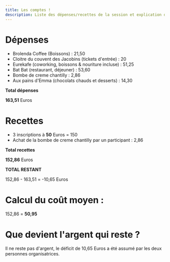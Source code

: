 ```yaml
---
title: Les comptes !
description: Liste des dépenses/recettes de la session et explication de l'utilisation des sous qui restent
---
```


# Dépenses

* Brolenda Coffee (Boissons) : 21,50
* Cloitre du couvent des Jacobins (tickets d'entrée) : 20
* Eurekafe (coworking, boissons & nouriture incluse) : 51,25
* Bat Bat (restaurant, déjeuner) : 53,60
* Bombe de creme chantilly : 2,86
* Aux pains d'Emma (chocolats chauds et desserts) : 14,30 

**Total dépenses**

**163,51** Euros

# Recettes

* 3 inscriptions à **50** Euros = 150
* Achat de la bombe de creme chantilly par un participant : 2,86

**Total recettes**

**152,86** Euros

**TOTAL RESTANT**

152,86 - 163,51 = -10,65 Euros

# Calcul du coût moyen  :

152,86 = **50,95**

# Que devient l'argent qui reste ? 

Il ne reste pas d'argent, le déficit de 10,65 Euros a été assumé par les deux personnes organisatrices.
